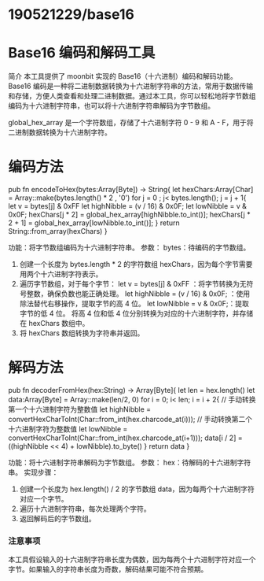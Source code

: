 # 190521229/base16

# Base16 编码和解码工具
简介
本工具提供了 moonbit 实现的 Base16（十六进制）编码和解码功能。Base16 编码是一种将二进制数据转换为十六进制字符串的方法，常用于数据传输和存储，方便人类查看和处理二进制数据。通过本工具，你可以轻松地将字节数组编码为十六进制字符串，也可以将十六进制字符串解码为字节数组。

global_hex_array 是一个字符数组，存储了十六进制字符 0 - 9 和 A - F，用于将二进制数据转换为十六进制字符。

# 编码方法
pub fn encodeToHex(bytes:Array[Byte]) -> String{
  let hexChars:Array[Char] = Array::make(bytes.length() * 2 , '0')
  for j = 0 ; j< bytes.length(); j = j + 1{
    let v = bytes[j] & 0xFF
    let highNibble = (v / 16) & 0x0F; 
    let lowNibble = v & 0x0F;
    hexChars[j * 2] = global_hex_array[highNibble.to_int()];
    hexChars[j * 2 + 1] = global_hex_array[lowNibble.to_int()];
  }
  return String::from_array(hexChars)
}

功能：将字节数组编码为十六进制字符串。
参数： bytes：待编码的字节数组。

1. 创建一个长度为 bytes.length * 2 的字符数组 hexChars，因为每个字节需要用两个十六进制字符表示。
2. 遍历字节数组，对于每个字节：
    let v = bytes[j] & 0xFF ：将字节转换为无符号整数，确保负数也能正确处理。
    let highNibble = (v / 16) & 0x0F; ：使用除法替代右移操作，提取字节的高 4 位。
    let lowNibble = v & 0x0F;：提取字节的低 4 位。
    将高 4 位和低 4 位分别转换为对应的十六进制字符，并存储在 hexChars 数组中。
3. 将 hexChars 数组转换为字符串并返回。

# 解码方法
pub fn decoderFromHex(hex:String) -> Array[Byte]{
  let len = hex.length()
  let data:Array[Byte] = Array::make(len/2, 0)
  for i = 0; i< len; i = i + 2{
    // 手动转换第一个十六进制字符为整数值
    let highNibble = convertHexCharToInt(Char::from_int(hex.charcode_at(i)));
    // 手动转换第二个十六进制字符为整数值
    let lowNibble = convertHexCharToInt(Char::from_int(hex.charcode_at(i+1)));
    data[i / 2] = ((highNibble << 4) + lowNibble).to_byte()
  }
  return data
}

功能：将十六进制字符串解码为字节数组。
参数： hex：待解码的十六进制字符串。
实现步骤：
1. 创建一个长度为 hex.length() / 2 的字节数组 data，因为每两个十六进制字符对应一个字节。
2. 遍历十六进制字符串，每次处理两个字符。
3. 返回解码后的字节数组。


### 注意事项
本工具假设输入的十六进制字符串长度为偶数，因为每两个十六进制字符对应一个字节。如果输入的字符串长度为奇数，解码结果可能不符合预期。